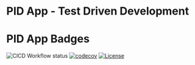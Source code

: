 # PID App - Test Driven Development

# PID App Badges
![CICD Workflow status](https://github.com/rishieraj/pid-controller-tdd/actions/workflows/test.yml/badge.svg) [![codecov](https://codecov.io/gh/rishieraj/pid-controller-tdd/branch/main/graph/badge.svg)](https://codecov.io/gh/rishieraj/pid-controller-tdd) [![License](https://img.shields.io/badge/license-MIT-blue.svg)](LICENSE)
